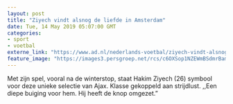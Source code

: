```yaml
---
layout: post
title: "Ziyech vindt alsnog de liefde in Amsterdam"
date: Tue, 14 May 2019 05:07:00 GMT
categories: 
- sport 
- voetbal 
externe_link: "https://www.ad.nl/nederlands-voetbal/ziyech-vindt-alsnog-de-liefde-in-amsterdam~aa3d0b99/"
feature_image: "https://images3.persgroep.net/rcs/c6OXSop1NZEWmBSdmrBameKLpyE/diocontent/148209292/_fitwidth/400/?appId=21791a8992982cd8da851550a453bd7f&quality=0.7"
---
```


Met zijn spel, vooral na de winterstop, staat Hakim Ziyech (26) symbool voor deze unieke selectie van Ajax. Klasse gekoppeld aan strijdlust. ,,Een diepe buiging voor hem. Hij heeft de knop omgezet.”
